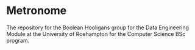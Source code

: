 # Metronome
The repository for the Boolean Hooligans group for the Data Engineering Module at the University of Roehampton for the Computer Science BSc program.
